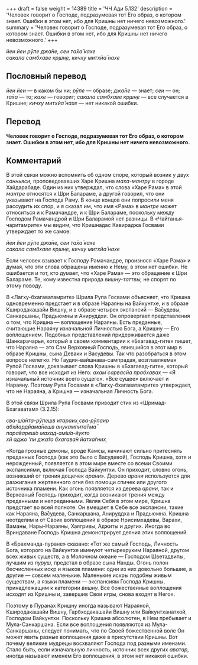 +++
draft = false
weight = 14389
title = 'ЧЧ Ади 5.132'
description = 'Человек говорит о Господе, подразумевая тот Его образ, о котором знает. Ошибки в этом нет, ибо для Кришны нет ничего невозможного.'
summary = 'Человек говорит о Господе, подразумевая тот Его образ, о котором знает. Ошибки в этом нет, ибо для Кришны нет ничего невозможного.'
+++

_йеи йеи рӯпе джа̄не, сеи та̄ха̄ кахе  
сакала самбхаве кр̣шн̣е, кичху митхйа̄ нахе_

## Пословный перевод

_йеи_ _йеи_ — в каком бы ни; _рӯпе_ — образе; _джа̄не_ — знает; _сеи_ — он; _та̄ха̄_ — то; _кахе_ — говорит; _сакала_ _самбхаве_ _кр̣шн̣е_ — все случается в Кришне; _кичху_ _митхйа̄_ _нахе_ — нет никакой ошибки.

## Перевод

**Человек говорит о Господе, подразумевая тот Его образ, о котором знает. Ошибки в этом нет, ибо для Кришны нет ничего невозможного.**

## Комментарий

В этой связи можно вспомнить об одном споре, который возник у двух _санньяси,_ проповедовавших Харе Кришна _маха-мантру_ в городе Хайдарабаде. Один из них утверждал, что слова «Харе Рама» в этой _мантре_ относятся к Шри Балараме, а другой говорил, что они указывают на Господа Раму. В конце концов они попросили меня рассудить их спор, и я сказал им, что имя «Рама» в _мантре_ может относиться и к Рамачандре, и к Шри Балараме, поскольку между Господом Рамачандрой и Шри Баларамой нет разницы. В «Чайтанья-чаритамрите» мы видим, что Кришнадас Кавираджа Госвами утверждает то же самое:

_йеи йеи рӯпе джа̄не, сеи та̄ха̄ кахе  
сакала самбхаве кр̣шн̣е, кичху митхйа̄ нахе_

Если человек взывает к Господу Рамачандре, произнося «Харе Рама» и думая, что эти слова обращены именно к Нему, в этом нет ошибки. Не ошибается и тот, кто думает, что «Харе Рама» — это обращение к Шри Балараме. Те, кому известна природа _вишну-таттвы,_ не спорят по этому поводу.

В «Лагху-бхагаватамрите» Шрила Рупа Госвами объясняет, что Кришна одновременно предстает и в образе Нараяны на Вайкунтхе, и в образе Кширодакашайи Вишну, и в образе четырех экспансий — Ва̄судевы, Санкаршаны, Прадьюмны и Анируддхи. Он опровергает представления о том, что Кришна — воплощение Нараяны. Есть преданные, считающие Нараяну изначальной Личностью Бога, а Кришну — Его воплощением. Подобных представлений придерживается даже Шанкарачарья, который в своем комментарии к «Бхагавад-гите» пишет, что Нараяна — это Сам Верховный Господь, явившийся в этот мир в образе Кришны, сына Деваки и Васудевы. Так что разобраться в этом вопросе нелегко. Но Гаудия-вайшнава-сампрадая, возглавляемая Рупой Госвами, доказывает слова Кришны в «Бхагавад-гите», который говорит, что все исходит из Него: _ахам̇ сарвасйа прабхавах̣ —_ «Я изначальный источник всего сущего». «Все сущее» включает и Нараяну. Поэтому Рупа Госвами в «Лагху-бхагаватамрите» утверждает, что не Нараяна, а Кришна — изначальная Личность Бога.

В этой связи Шрила Рупа Госвами приводит стих из «Шримад-Бхагаватам» (3.2.15):

_сва-ш́а̄нта-рӯпешв итараих̣ сва-рӯпаир  
абхйардйама̄нешв анукампита̄тма̄  
пара̄вареш́о махад-ам̇ш́а-йукто  
хй аджо ’пи джа̄то бхагава̄н йатха̄гних̣_

«Когда грозные демоны, вроде Камсы, начинают сильно притеснять преданных Господа (как это было с Васудевой), Господь Кришна, хотя и нерожденный, появляется в этом мире вместе со всеми Своими экспансиями, включая Господа Вайкунтхи. Он приходит, словно огонь, возникший от трения дощечек _арани_». Дерево _арани_ используется для разжигания жертвенного огня без помощи спичек или другого источника пламени. Как огонь появляется из дерева _арани,_ так и Верховный Господь приходит, когда возникают трения между преданными и непреданными. Являя Себя в этом мире, Кришна предстает во всей полноте: Он вмещает в Себе все экспансии, такие как Нараяна, Ва̄судева, Санкаршана, Анируддха и Прадьюмна. Кришна неотделим и от Своих воплощений в образе Нрисимхадевы, Варахи, Ваманы, Нары-Нараяны, Хаягривы, Аджиты и других. Иногда во Вриндаване Господь Кришна демонстрирует деяния этих воплощений.

В «Брахманда-пуране» сказано: «Тот же самый Господь, Личность Бога, которого на Вайкунтхе именуют четырехруким Нараяной, другом всех живых существ, а в Молочном океане — Господом Шветадвипы, лучшим из _пуруш,_ предстал в образе сына Нанды. Огонь полон бесчисленных искр и языков пламени: одни из них довольно большие, а другие — совсем маленькие. Маленькие искры подобны живым существам, а языки пламени — экспансиям Господа Кришны, принадлежащим к категории _вишну._ Все божественные воплощения исходят из Кришны и, завершив Свои игры, снова входят в Него».

Поэтому в Пуранах Кришну иногда называют Нараяной, Кширодакашайи Вишну, Гарбходакашайи Вишну или Вайкунтханатхой, Господом Вайкунтхи. Поскольку Кришна абсолютен, в Нем пребывает и Мула-Санкаршана. Если все воплощения появляются из Мула-Санкаршаны, следует понимать, что по Своей божественной воле Он может явить разные воплощения даже в присутствии Кришны. Вот почему великие мудрецы восхваляют Господа под разными именами. Стало быть, если изначальную личность, источник всех других _аватар,_ иногда называют именем Его воплощения, в этом нет никакой ошибки.
